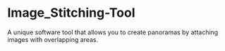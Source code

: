 # Image_Stitching-Tool
A unique software tool that allows you to create panoramas by attaching images with overlapping areas.
